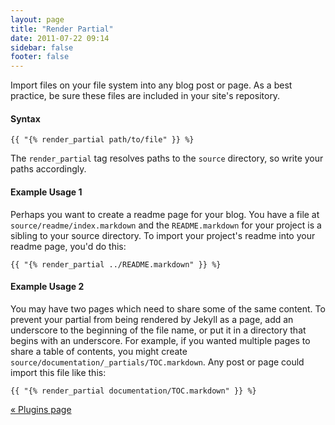 ```yaml
---
layout: page
title: "Render Partial"
date: 2011-07-22 09:14
sidebar: false
footer: false
---
```


Import files on your file system into any blog post or page. As a best practice, be sure these files are included in your site's repository.

#### Syntax

    {{ "{% render_partial path/to/file" }} %}

The `render_partial` tag resolves paths to the `source` directory, so write your paths accordingly.

#### Example Usage 1
Perhaps you want to create a readme page for your blog. You have a file at `source/readme/index.markdown` and the `README.markdown` for your project is
a sibling to your source directory. To import your project's readme into your readme page, you'd do this:

    {{ "{% render_partial ../README.markdown" }} %}

#### Example Usage 2
You may have two pages which need to share some of the same content. To prevent your partial from being rendered by Jekyll as a page, add an underscore to the
beginning of the file name, or put it in a directory that begins with an underscore. For example, if you wanted multiple pages to share a table of contents, you might create `source/documentation/_partials/TOC.markdown`.
Any post or page could import this file like this:

    {{ "{% render_partial documentation/TOC.markdown" }} %}

[&laquo; Plugins page](/octopress/plugins)
